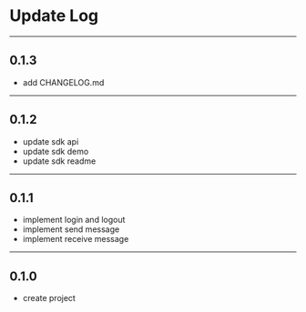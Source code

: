 # Update Log

---
## 0.1.3
* add CHANGELOG.md
---
## 0.1.2
* update sdk api
* update sdk demo
* update sdk readme
---
## 0.1.1
* implement login and logout
* implement send message
* implement receive message
---
## 0.1.0
* create project